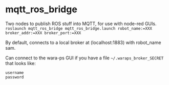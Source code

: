 # mqtt_ros_bridge
Two nodes to publish ROS stuff into MQTT, for use with node-red GUIs.
`roslaunch mqtt_ros_bridge mqtt_ros_bridge.launch robot_name:=XXX broker_addr:=XXX broker_port:=XXX`

By default, connects to a local broker at (localhost:1883) with robot_name sam.


Can connect to the wara-ps GUI if you have a file `~/.waraps_broker_SECRET` that looks like:
```
username
password
```

